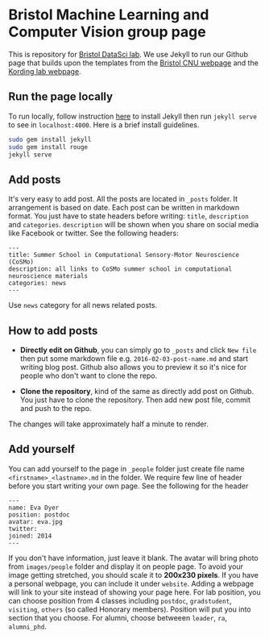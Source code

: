 # Bristol Machine Learning and Computer Vision group page


This is repository for [Bristol DataSci lab](https://uob-datasci.github.io). We use Jekyll to run our Github page that builds upon the templates from the [Bristol CNU webpage](https://bristolcnu.github.io/) and the [Kording lab webpage](http://kordinglab.com/).


## Run the page locally

To run locally, follow instruction [here](https://jekyllrb.com/) to install Jekyll then run `jekyll serve` to see in `localhost:4000`. Here is a brief install guidelines.

```bash
sudo gem install jekyll
sudo gem install rouge
jekyll serve
```


## Add posts

It's very easy to add post. All the posts are located in `_posts` folder. It arrangement is based on
date. Each post can be written in markdown format. You just have to state headers before writing: `title`, `description` and `categories`. `description` will be shown when you share on social media like Facebook or twitter. See the following headers:

```
---
title: Summer School in Computational Sensory-Motor Neuroscience (CoSMo)
description: all links to CoSMo summer school in computational neuroscience materials
categories: news
---
```

Use `news` category for all news related posts. 


## How to add posts


- **Directly edit on Github**, you can simply go to `_posts` and click `New file` then put some markdown file e.g. `2016-02-03-post-name.md` and start writing blog post. Github also allows you to preview it so it's nice for people who don't want to clone the repo. 

- **Clone the repository**, kind of the same as directly add post on Github. You just have to clone the repository. Then add new post file, commit and push to the repo.

The changes will take approximately half a minute to render.


## Add yourself

You can add yourself to the page in `_people` folder just create file name `<firstname>_<lastname>.md` in the folder. We require few line of header before you start writing your own page. See the following for the header

```
---
name: Eva Dyer
position: postdoc
avatar: eva.jpg
twitter:
joined: 2014
---
```

If you don't have information, just leave it blank. The avatar will bring photo from `images/people` folder and display it on people page. To avoid your image getting stretched, you should scale it to **200x230 pixels**.
If you have a personal webpage, you can include it under `website`. Adding a webpage will link to your site instead of showing your page here.
For lab position, you can choose position from 4 classes including `postdoc`, `gradstudent`, `visiting`, `others` (so called Honorary members). Position will put you into section that you choose.
For alumni, choose betweeen `leader`, `ra`, `alumni_phd`. 

